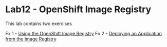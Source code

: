 # Lab12 - OpenShift Image Registry

This lab contains two exercises

Ex 1 - [Using the OpenShift Image Registry](image-registry-ex-1.md)
Ex 2 - [Deploying an Application from the Image Registry](app-deploy-registry-image-ex-2.md)